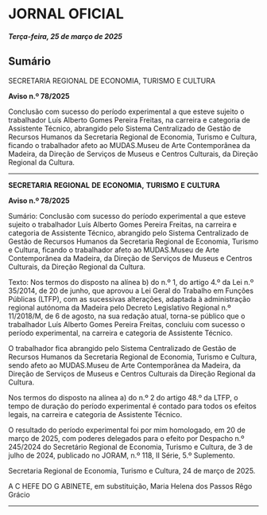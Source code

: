 # JORNAL OFICIAL

##### Terça-feira, 25 de março de 2025

## **Sumário**

SECRETARIA REGIONAL DE ECONOMIA, TURISMO E CULTURA

**Aviso n.º 78/2025**

Conclusão com sucesso do período experimental a que esteve sujeito o trabalhador
Luís Alberto Gomes Pereira Freitas, na carreira e categoria de Assistente Técnico,
abrangido pelo Sistema Centralizado de Gestão de Recursos Humanos da Secretaria
Regional de Economia, Turismo e Cultura, ficando o trabalhador afeto ao
MUDAS.Museu de Arte Contemporânea da Madeira, da Direção de Serviços de
Museus e Centros Culturais, da Direção Regional da Cultura.




---

**SECRETARIA** **REGIONAL** **DE** **ECONOMIA,** **TURISMO** **E** **CULTURA**


**Aviso n.º 78/2025**


Sumário:
Conclusão com sucesso do período experimental a que esteve sujeito o trabalhador Luís Alberto Gomes Pereira Freitas, na carreira e
categoria de Assistente Técnico, abrangido pelo Sistema Centralizado de Gestão de Recursos Humanos da Secretaria Regional de
Economia, Turismo e Cultura, ficando o trabalhador afeto ao MUDAS.Museu de Arte Contemporânea da Madeira, da Direção de
Serviços de Museus e Centros Culturais, da Direção Regional da Cultura.

Texto:
Nos termos do disposto na alínea b) do n.º 1, do artigo 4.º da Lei n.º 35/2014, de 20 de junho, que aprovou a Lei Geral do
Trabalho em Funções Públicas (LTFP), com as sucessivas alterações, adaptada à administração regional autónoma da Madeira
pelo Decreto Legislativo Regional n.º 11/2018/M, de 6 de agosto, na sua redação atual, torna-se público que o trabalhador
Luís Alberto Gomes Pereira Freitas, concluiu com sucesso o período experimental, na carreira e categoria de Assistente
Técnico.

O trabalhador fica abrangido pelo Sistema Centralizado de Gestão de Recursos Humanos da Secretaria Regional de
Economia, Turismo e Cultura, sendo afeto ao MUDAS.Museu de Arte Contemporânea da Madeira, da Direção de Serviços de
Museus e Centros Culturais da Direção Regional da Cultura.

Nos termos do disposto na alínea a) do n.º 2 do artigo 48.º da LTFP, o tempo de duração do período experimental é
contado para todos os efeitos legais, na carreira e categoria de Assistente Técnico.

O resultado do período experimental foi por mim homologado, em 20 de março de 2025, com poderes delegados para o
efeito por Despacho n.º 245/2024 do Secretário Regional de Economia, Turismo e Cultura, de 3 de julho de 2024, publicado
no JORAM, n.º 118, II Série, 5.º Suplemento.


Secretaria Regional de Economia, Turismo e Cultura, 24 de março de 2025.

A C HEFE DO G ABINETE, em substituição, Maria Helena dos Passos Rêgo Grácio




---

